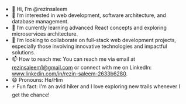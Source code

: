 - 👋 Hi, I’m @rezinsaleem
- 👀 I’m interested in web development, software architecture, and database management.
- 🌱 I’m currently learning advanced React concepts and exploring microservices architecture.
- 💞️ I’m looking to collaborate on full-stack web development projects, especially those involving innovative technologies and impactful solutions.
- 📫 How to reach me: You can reach me via email at rezinsaleem1@gmail.com or connect with me on LinkedIn: www.linkedin.com/in/rezin-saleem-2633b6280.
- 😄 Pronouns: He/Him
- ⚡ Fun fact: I'm an avid hiker and I love exploring new trails whenever I get the chance!

<!---
rezinsaleem/rezinsaleem is a ✨ special ✨ repository because its `README.md` (this file) appears on your GitHub profile.
You can click the Preview link to take a look at your changes.
--->
